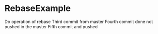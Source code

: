 # RebaseExample
Do operation of rebase 
Third commit from master
Fourth commit done not pushed in the master
Fifth commit and pushed
